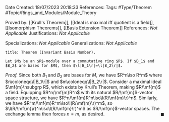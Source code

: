 <div class="topSpace"></div>

Date Created: 18/07/2023 20:18:33
References:
Tags: #Type/Theorem #Topic/Rings_and_Modules/Module_Theory

Proved by: [[Krull's Theorem]], [[Ideal is maximal iff quotient is a field]], [[Isomorphism Theorems]], [[Basis Extension Theorem]]
References: <i>Not Applicable</i>
Justifications: <i>Not Applicable</i>

Specializations: <i>Not Applicable</i>
Generalizations: <i>Not Applicable</i>

``` ad-Theorem
title: Theorem (Invariant Basis Number).

Let $M$ be an $R$-module over a commutative ring $R$. If $B_1$ and $B_2$ are bases for $M$, then $\l|B_1\r|=\l|B_2\r|$.

```

<i>Proof.</i> Since both $B_1$ and $B_2$ are bases for $M$, we have $R^n\iso R^m$ where $n\coloneqq\l|B_1\r|$ and $m\coloneqq\l|B_2\r|$. Consider a maximal ideal $\mf{m}\nsubgrp R$, which exists by Krull’s Theorem, making $R/\mf{m}$ a field. Equipping $R^n/\mf{m}R^n$ with its natural $R/\mf{m}$-vector space structure, we have $R^n/\mf{m}R^n\iso\l(R/\mf{m}\r)^n$. Similarly, we have $R^m/\mf{m}R^m\iso\l(R/\mf{m}\r)^m$, so $\l(R/\mf{m}\r)^n\iso\l(R/\mf{m}\r)^m$ as $R/\mf{m}$-vector spaces. The exchange lemma then forces $n=m$, as desired.<span style="float:right;">$\blacksquare$</span>

